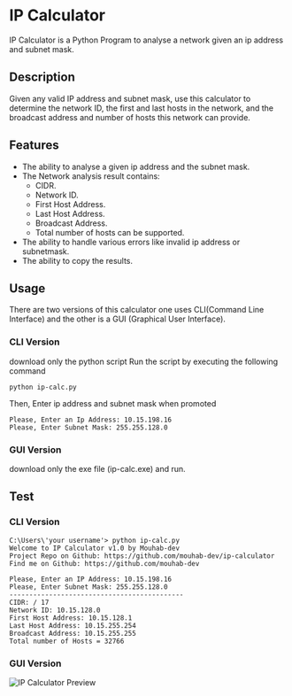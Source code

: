 # IP Calculator
IP Calculator is a Python Program to analyse a network given an ip address and subnet mask.

## Description
Given any valid IP address and subnet mask, use this calculator to determine the network ID, the first and last hosts in the network, and the broadcast address and number of hosts this network can provide.

## Features
- The ability to analyse a given ip address and the subnet mask.
- The Network analysis result contains:
  <ul>
  <li> CIDR.
  <li> Network ID.
  <li> First Host Address.
  <li> Last Host Address.
  <li> Broadcast Address.
  <li> Total number of hosts can be supported.
  </ul>
- The ability to handle various errors like invalid ip address or subnetmask.
- The ability to copy the results.

## Usage
There are two versions of this calculator one uses CLI(Command Line Interface) and the other is a GUI (Graphical User Interface).

### CLI Version
download only the python script
Run the script by executing the following command
```
python ip-calc.py
```
Then, Enter ip address and subnet mask when promoted

```
Please, Enter an Ip Address: 10.15.198.16
Please, Enter Subnet Mask: 255.255.128.0
```
### GUI Version
download only the exe file (ip-calc.exe) and run.

## Test
### CLI Version
```
C:\Users\'your username'> python ip-calc.py
Welcome to IP Calculator v1.0 by Mouhab-dev
Project Repo on Github: https://github.com/mouhab-dev/ip-calculator
Find me on Github: https://github.com/mouhab-dev

Please, Enter an IP Address: 10.15.198.16
Please, Enter Subnet Mask: 255.255.128.0
--------------------------------------------
CIDR: / 17
Network ID: 10.15.128.0
First Host Address: 10.15.128.1
Last Host Address: 10.15.255.254
Broadcast Address: 10.15.255.255
Total number of Hosts = 32766
```

### GUI Version
![IP Calculator Preview](https://i.imgur.com/mqTSm9F.gif)
